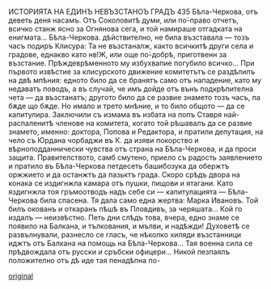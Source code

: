 ﻿ИСТОРИЯТА НА ЕДИНЪ НЕВЪЗСТАНОЪ ГРАДЪ 435
Бѣла-Черкова, отъ деветь деня насамъ. Отъ Соколовитѣ думи, или по́-право отчетъ, всичко станж ясно за Огнянова сега, и той намираше отгадката на енигмата... Бѣла-Черкова. дѣйствително, не била възставала — тозъ часъ подиръ Клисура: Та не възстаналж, както всичкитѣ други села и градове, еднакво като нв!Ж, или още по́-добрѣ, приготвенн за възстание. Прѣждеврѣменното му избухвапие погубило всичко... При първото извѣстие за клисурското движение комитетътъ се раздѣлилъ на двѣ мпѣния: едното било да се бранятъ само отъ нападение, като му недаватъ поводъ, а въ случай, че имъ дойде отъ вънъ подкрѣпителна чета — да възстанатъ; другото било да се развие знамето тозъ часъ, па бѫде що бѫде. Но имало и трето мнѣние, и то било общото — да се капитулира. Заключили съ измама въ избата на попъ Ставря най-распаленитѣ членове на комитета, когато той рѣшавалъ да се развие знамето, именно: доктора, Попова и Редактора, и пратили депутация, на чело съ Юрдана чорбаджи въ К. да изяви покорство и вѣрноподданнически чувства отъ страна на Бѣла-Черкова, и да проси защита.
Правителството, самб смутено, приело съ радость заявлението и пратило въ Бѣла-Черкова петдесеть башибозука да обержтъ оржжието и да останжтъ да пазьктъ града. Скоро срѣдъ двора на конака се издигнжла камара отъ пушки, пищови и ятагани. Като яздигнжла тоя гръмоотводъ надъ себе си — капитулацията — Бѣла-Черкова била спасена. Тя дала само една жертва: Марка Ивановъ. Той билъ окованъ и откаранъ пѣшѣ въ Пловдивъ, за черяшата... Кой го издалъ — неизвѣстно. Петь дни слѣдъ това, вчера, едно знаме се появило на Балкана, и тълкования, и мълви, и надѣжди! Духоветѣ се развълнували, разнесло се гласъ, че нѣколко хиляди възстанници иджтъ отъ Балкана на помощь на Бѣла-Черкова... Тая военна сила се прѣдвождала отъ русски и сръбски офицери... Никой пезпаялъ положително отъ дѣ иде тая пенадѣпна по-

[original](images/538.jpg)